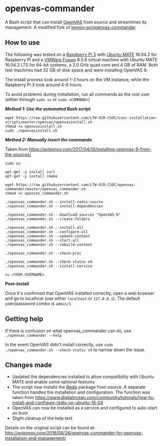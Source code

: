 # openvas-commander
A Bash script that can install [OpenVAS](http://www.openvas.org/) from source and streamlines its management. A modified fork of [leonov-av/openvas-commander](https://github.com/leonov-av/openvas-commander). 

## How to use

The following was tested on a [Raspberry Pi 3](https://www.raspberrypi.org) with [Ubuntu MATE](https://ubuntu-mate.org/) 16.04.2 for Raspberry Pi and a [VMWare Fusion](https://www.vmware.com/products/fusion.html) 8.5.8 virtual machine with Ubuntu MATE 16.04.2 LTS for 64-bit systems, a 2.0 GHz quad core and 4 GB of RAM. Both test machines had 32 GB of disk space and were installing OpenVAS 9.

The install process took around 1-3 hours on the VM instance, while the Raspberry Pi 3 took around 4-6 hours.

To avoid problems during installation, run all commands as the root user (either through ```sudo su``` or ```sudo <COMMAND>```)

***Method 1: Use the automated Bash script***
```
wget https://raw.githubusercontent.com/LTW-GCR-CSOC/csoc-installation-scripts/master/openvas/openvasinstall.sh
chmod +x openvasinstall.sh
sudo ./openvasinstall.sh
```

***Method 2: Manually insert the commands***

Taken from https://avleonov.com/2017/04/10/installing-openvas-9-from-the-sources/

```
sudo su

apt-get -y install curl
apt-get -y install cmake

wget https://raw.githubusercontent.com/LTW-GCR-CSOC/openvas-commander/master/openvas_commander.sh
chmod +x openvas_commander.sh

./openvas_commander.sh --install-redis-source
./openvas_commander.sh --install-dependencies

./openvas_commander.sh --download-sources "OpenVAS-9"
./openvas_commander.sh --create-folders

./openvas_commander.sh --install-all
./openvas_commander.sh --configure-all
./openvas_commander.sh --update-content
./openvas_commander.sh --start-all
./openvas_commander.sh --rebuild-content

./openvas_commander.sh --check-proc

./openvas_commander.sh --check-status v9
./openvas_commander.sh --install-service

su <YOUR_USERNAME>
```

**Post-install**

Once it's confirmed that OpenVAS installed correctly, open a web browser and go to localhost (use either ```localhost``` or ```127.0.0.1```). The default user/password combo is ```admin/1```

## Getting help

If there is confusion on what openvas_commander can do, use ```./openvas_commander --help```

In the event OpenVAS didn't install correctly, use ```sudo ./openvas_commander.sh --check-status v9``` to narrow down the issue.

## Changes made

* Updated the dependencies installed to allow compatibility with Ubuntu MATE and enable some optional features
* The script now installs the [Redis](https://redis.io/) package from source. A separate function handles the installation and configuration. The function was taken from https://www.digitalocean.com/community/tutorials/how-to-install-and-configure-redis-on-ubuntu-16-04
* OpenVAS can now be installed as a service and configured to auto-start on boot
* Slight cleanup of the help text

Details on the original script can be found at: http://avleonov.com/2016/06/26/openvas-commander-for-openvas-installation-and-management/
